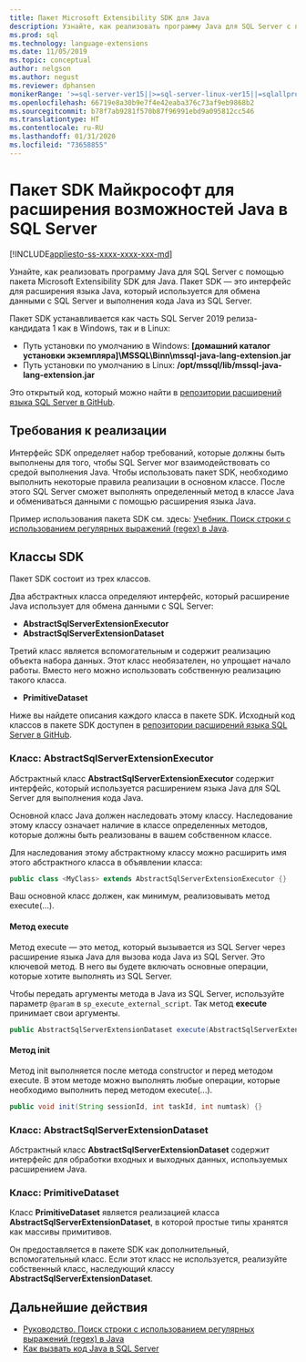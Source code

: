 ```yaml
---
title: Пакет Microsoft Extensibility SDK для Java
description: Узнайте, как реализовать программу Java для SQL Server с помощью пакета Microsoft Extensibility SDK для Java. Пакет SDK — это интерфейс для расширения языка Java, который используется для обмена данными с SQL Server и выполнения кода Java из SQL Server.
ms.prod: sql
ms.technology: language-extensions
ms.date: 11/05/2019
ms.topic: conceptual
author: nelgson
ms.author: negust
ms.reviewer: dphansen
monikerRange: '>=sql-server-ver15||>=sql-server-linux-ver15||=sqlallproducts-allversions'
ms.openlocfilehash: 66719e8a30b9e7f4e42eaba376c73af9eb9868b2
ms.sourcegitcommit: b78f7ab9281f570b87f96991ebd9a095812cc546
ms.translationtype: HT
ms.contentlocale: ru-RU
ms.lasthandoff: 01/31/2020
ms.locfileid: "73658855"
---
```

# <a name="microsoft-extensibility-sdk-for-java-for-sql-server"></a>Пакет SDK Майкрософт для расширения возможностей Java в SQL Server
[!INCLUDE[appliesto-ss-xxxx-xxxx-xxx-md](../../includes/appliesto-ss-xxxx-xxxx-xxx-md.md)]

Узнайте, как реализовать программу Java для SQL Server с помощью пакета Microsoft Extensibility SDK для Java. Пакет SDK — это интерфейс для расширения языка Java, который используется для обмена данными с SQL Server и выполнения кода Java из SQL Server.

Пакет SDK устанавливается как часть SQL Server 2019 релиза-кандидата 1 как в Windows, так и в Linux:

+ Путь установки по умолчанию в Windows: **[домашний каталог установки экземпляра]\MSSQL\Binn\mssql-java-lang-extension.jar**
+ Путь установки по умолчанию в Linux: **/opt/mssql/lib/mssql-java-lang-extension.jar**

Это открытый код, который можно найти в [репозитории расширений языка SQL Server в GitHub](https://github.com/microsoft/sql-server-language-extensions).

## <a name="implementation-requirements"></a>Требования к реализации

Интерфейс SDK определяет набор требований, которые должны быть выполнены для того, чтобы SQL Server мог взаимодействовать со средой выполнения Java. Чтобы использовать пакет SDK, необходимо выполнить некоторые правила реализации в основном классе. После этого SQL Server сможет выполнять определенный метод в классе Java и обмениваться данными с помощью расширения языка Java.

Пример использования пакета SDK см. здесь: [Учебник. Поиск строки с использованием регулярных выражений (regex) в Java](../tutorials/search-for-string-using-regular-expressions-in-java.md).

## <a name="sdk-classes"></a>Классы SDK

Пакет SDK состоит из трех классов.

Два абстрактных класса определяют интерфейс, который расширение Java использует для обмена данными с SQL Server:

- **AbstractSqlServerExtensionExecutor**
- **AbstractSqlServerExtensionDataset**

Третий класс является вспомогательным и содержит реализацию объекта набора данных. Этот класс необязателен, но упрощает начало работы. Вместо него можно использовать собственную реализацию такого класса.

- **PrimitiveDataset**

Ниже вы найдете описания каждого класса в пакете SDK. Исходный код классов в пакете SDK доступен в [репозитории расширений языка SQL Server в GitHub](https://github.com/microsoft/sql-server-language-extensions/tree/master/language-extensions/java/sdk).

### <a name="class-abstractsqlserverextensionexecutor"></a>Класс: AbstractSqlServerExtensionExecutor

Абстрактный класс **AbstractSqlServerExtensionExecutor** содержит интерфейс, который используется расширением языка Java для SQL Server для выполнения кода Java.

Основной класс Java должен наследовать этому классу. Наследование этому классу означает наличие в классе определенных методов, которые должны быть реализованы в вашем собственном классе.

Для наследования этому абстрактному классу можно расширить имя этого абстрактного класса в объявлении класса:

```java
public class <MyClass> extends AbstractSqlServerExtensionExecutor {}
```

Ваш основной класс должен, как минимум, реализовывать метод execute(...).

#### <a name="method-execute"></a>Метод execute

Метод execute — это метод, который вызывается из SQL Server через расширение языка Java для вызова кода Java из SQL Server. Это ключевой метод. В него вы будете включать основные операции, которые хотите выполнять из SQL Server.

Чтобы передать аргументы метода в Java из SQL Server, используйте параметр `@param` в `sp_execute_external_script`. Так метод **execute** принимает свои аргументы.

```java
public AbstractSqlServerExtensionDataset execute(AbstractSqlServerExtensionDataset input, LinkedHashMap<String, Object> params)  {}
```

#### <a name="method-init"></a>Метод init

Метод init выполняется после метода constructor и перед методом execute. В этом методе можно выполнять любые операции, которые необходимо выполнить перед методом execute(...).

```java
public void init(String sessionId, int taskId, int numtask) {}
```

### <a name="class-abstractsqlserverextensiondataset"></a>Класс: AbstractSqlServerExtensionDataset

Абстрактный класс **AbstractSqlServerExtensionDataset** содержит интерфейс для обработки входных и выходных данных, используемых расширением Java.


### <a name="class-primitivedataset"></a>Класс: PrimitiveDataset

Класс **PrimitiveDataset** является реализацией класса **AbstractSqlServerExtensionDataset**, в которой простые типы хранятся как массивы примитивов.

Он предоставляется в пакете SDK как дополнительный, вспомогательный класс. Если этот класс не используется, реализуйте собственный класс, наследующий классу **AbstractSqlServerExtensionDataset**.  

## <a name="next-steps"></a>Дальнейшие действия

+ [Руководство. Поиск строки с использованием регулярных выражений (regex) в Java](../tutorials/search-for-string-using-regular-expressions-in-java.md)
+ [Как вызвать код Java в SQL Server](call-java-from-sql.md)
